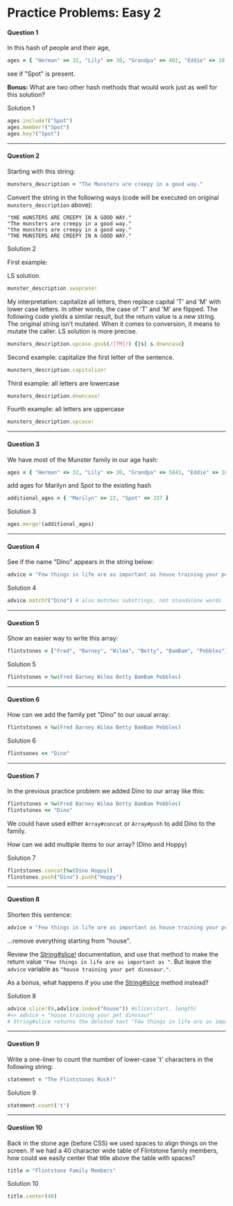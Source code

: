 

# Practice Problems: Easy 2

#### Question 1

In this hash of people and their age,

```ruby
ages = { "Herman" => 32, "Lily" => 30, "Grandpa" => 402, "Eddie" => 10 }
```

see if "Spot" is present.

**Bonus:** What are two other hash methods that would work just as well for this solution?

Solution 1

```ruby
ages.include?("Spot")
ages.member?("Spot")
ages.key?("Spot")

```

------

#### Question 2

Starting with this string:

```ruby
munsters_description = "The Munsters are creepy in a good way."
```

Convert the string in the following ways (code will be executed on original `munsters_description` above):

```none
"tHE mUNSTERS ARE CREEPY IN A GOOD WAY."
"The munsters are creepy in a good way."
"the munsters are creepy in a good way."
"THE MUNSTERS ARE CREEPY IN A GOOD WAY."
```

Solution 2

First example: 

LS solution.

```ruby
munster_description.swapcase!
```

My interpretation: capitalize all letters, then replace capital 'T' and 'M' with lower case letters. In other words, the case of 'T' and 'M' are flipped. The following code yields a similar result, but the return value is a new string. The original string isn't mutated. When it comes to conversion, it means to mutate the caller. LS solution is more precise. 

```ruby
munsters_description.upcase.gsub(/[TM]/) {|s| s.downcase}
```

Second example: capitalize the first letter of the sentence.

```ruby
munsters_description.capitalize!
```

Third example: all letters are lowercase

```ruby
munsters_description.downcase!
```

Fourth example: all letters are uppercase

```ruby
munsters_description.upcase!
```

------

#### Question 3

We have most of the Munster family in our age hash:

```ruby
ages = { "Herman" => 32, "Lily" => 30, "Grandpa" => 5843, "Eddie" => 10 }
```

add ages for Marilyn and Spot to the existing hash

```ruby
additional_ages = { "Marilyn" => 22, "Spot" => 237 }
```

Solution 3

```ruby
ages.merge!(additional_ages)
```



------

#### Question 4

See if the name "Dino" appears in the string below:

```ruby
advice = "Few things in life are as important as house training your pet dinosaur."
```

Solution 4

```ruby
advice.match?("Dino") # also matches substrings, not standalone words
```



------

#### Question 5

Show an easier way to write this array:

```ruby
flintstones = ["Fred", "Barney", "Wilma", "Betty", "BamBam", "Pebbles"]
```

Solution 5

```ruby
flintstones = %w(Fred Barney Wilma Betty BamBam Pebbles)
```



------

#### Question 6

How can we add the family pet "Dino" to our usual array:

```ruby
flintstones = %w(Fred Barney Wilma Betty BamBam Pebbles)
```

Solution 6

```ruby
flintsones << "Dino"
```



------

#### Question 7

In the previous practice problem we added Dino to our array like this:

```ruby
flintstones = %w(Fred Barney Wilma Betty BamBam Pebbles)
flintstones << "Dino"
```

We could have used either `Array#concat` or `Array#push` to add Dino to the family.

How can we add multiple items to our array? (Dino and Hoppy)

Solution 7

```ruby
flintstones.concat(%w(Dino Hoppy))
flinstones.push("Dino").push("Hoppy")
```



------

#### Question 8

Shorten this sentence:

```ruby
advice = "Few things in life are as important as house training your pet dinosaur."
```

...remove everything starting from "house".

Review the [String#slice!](http://ruby-doc.org/core/String.html#method-i-slice-21) documentation, and use that method to make the return value `"Few things in life are as important as "`. But leave the `advice` variable as `"house training your pet dinosaur."`.

As a bonus, what happens if you use the [String#slice](http://ruby-doc.org/core/String.html#method-i-slice) method instead?

Solution 8

```ruby
advice.slice!(0,advlice.index("house")) #slice(start, length)
#=> advice = "house training your pet dinosaur"
# String#slice returns the deleted text "Few things in life are as important as "
```



------

#### Question 9

Write a one-liner to count the number of lower-case 't' characters in the following string:

```ruby
statement = "The Flintstones Rock!"
```

Solution 9

```ruby
statement.count('t')
```



------

#### Question 10

Back in the stone age (before CSS) we used spaces to align things on the screen. If we had a 40 character wide table of Flintstone family members, how could we easily center that title above the table with spaces?

```ruby
title = "Flintstone Family Members"
```

Solution 10

```ruby
title.center(40) 
```

